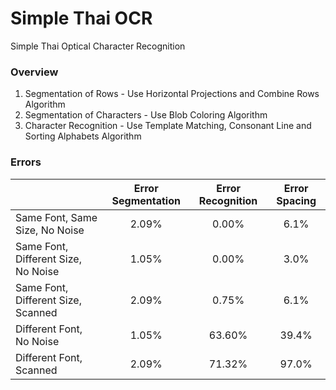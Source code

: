 # Simple Thai OCR
Simple Thai Optical Character Recognition

### Overview
1. Segmentation of Rows - Use Horizontal Projections and Combine Rows Algorithm
2. Segmentation of Characters - Use Blob Coloring Algorithm
3. Character Recognition - Use Template Matching, Consonant Line and Sorting Alphabets Algorithm

### Errors
|            | Error Segmentation | Error Recognition | Error Spacing |
|:---|:---:|:---:|:---:|
| Same Font, Same Size, No Noise | 2.09% | 0.00% | 6.1% |
| Same Font, Different Size, No Noise | 1.05% | 0.00% | 3.0% |
| Same Font, Different Size, Scanned | 2.09% | 0.75% | 6.1% |
| Different Font, No Noise | 1.05% | 63.60% | 39.4% |
| Different Font, Scanned | 2.09% | 71.32% | 97.0% |
